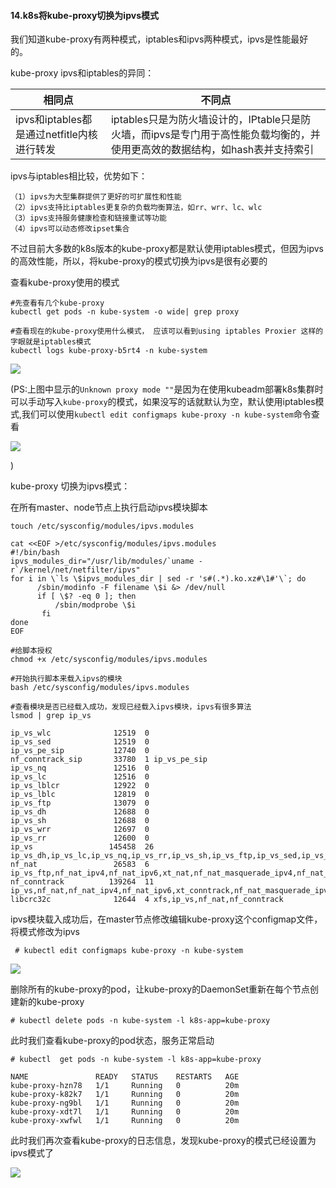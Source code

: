 #### 14.k8s将kube-proxy切换为ipvs模式

我们知道kube-proxy有两种模式，iptables和ipvs两种模式，ipvs是性能最好的。

kube-proxy ipvs和iptables的异同：

| 相同点                                     | 不同点                                                       |
| ------------------------------------------ | ------------------------------------------------------------ |
| ipvs和iptables都是通过netfitle内核进行转发 | iptables只是为防火墙设计的，IPtable只是防火墙，而ipvs是专门用于高性能负载均衡的，并使用更高效的数据结构，如hash表并支持索引 |

ipvs与iptables相比较，优势如下：

```
（1）ipvs为大型集群提供了更好的可扩展性和性能
（2）ipvs支持比iptables更复杂的负载均衡算法，如rr、wrr、lc、wlc
（3）ipvs支持服务健康检查和链接重试等功能
（4）ipvs可以动态修改ipset集合
```

不过目前大多数的k8s版本的kube-proxy都是默认使用iptables模式，但因为ipvs的高效性能，所以，将kube-proxy的模式切换为ipvs是很有必要的

查看kube-proxy使用的模式

```shell
#先查看有几个kube-proxy
kubectl get pods -n kube-system -o wide| grep proxy

#查看现在的kube-proxy使用什么模式， 应该可以看到using iptables Proxier 这样的字眼就是iptables模式
kubectl logs kube-proxy-b5rt4 -n kube-system 
```

![](https://github.com/Xiao254182/notes/blob/master/img/14/\1.png)

(PS:上图中显示的`Unknown proxy mode ""`是因为在使用kubeadm部署k8s集群时可以手动写入`kube-proxy`的模式，如果没写的话就默认为空，默认使用iptables模式,我们可以使用`kubectl edit configmaps kube-proxy -n kube-system`命令查看

![](https://github.com/Xiao254182/notes/blob/master/img/14/\2.png)

)

kube-proxy 切换为ipvs模式：

在所有master、node节点上执行启动ipvs模块脚本

```shell
touch /etc/sysconfig/modules/ipvs.modules

cat <<EOF >/etc/sysconfig/modules/ipvs.modules
#!/bin/bash
ipvs_modules_dir="/usr/lib/modules/`uname -r`/kernel/net/netfilter/ipvs"
for i in \`ls \$ipvs_modules_dir | sed -r 's#(.*).ko.xz#\1#'\`; do
      /sbin/modinfo -F filename \$i &> /dev/null
      if [ \$? -eq 0 ]; then
          /sbin/modprobe \$i
       fi
done
EOF

#给脚本授权
chmod +x /etc/sysconfig/modules/ipvs.modules

#开始执行脚本来载入ipvs的模块
bash /etc/sysconfig/modules/ipvs.modules

#查看模块是否已经载入成功，发现已经载入ipvs模块，ipvs有很多算法
lsmod | grep ip_vs

ip_vs_wlc              12519  0 
ip_vs_sed              12519  0 
ip_vs_pe_sip           12740  0 
nf_conntrack_sip       33780  1 ip_vs_pe_sip
ip_vs_nq               12516  0 
ip_vs_lc               12516  0 
ip_vs_lblcr            12922  0 
ip_vs_lblc             12819  0 
ip_vs_ftp              13079  0 
ip_vs_dh               12688  0 
ip_vs_sh               12688  0 
ip_vs_wrr              12697  0 
ip_vs_rr               12600  0 
ip_vs                 145458  26 ip_vs_dh,ip_vs_lc,ip_vs_nq,ip_vs_rr,ip_vs_sh,ip_vs_ftp,ip_vs_sed,ip_vs_wlc,ip_vs_wrr,ip_vs_pe_sip,ip_vs_lblcr,ip_vs_lblc
nf_nat                 26583  6 ip_vs_ftp,nf_nat_ipv4,nf_nat_ipv6,xt_nat,nf_nat_masquerade_ipv4,nf_nat_masquerade_ipv6
nf_conntrack          139264  11 ip_vs,nf_nat,nf_nat_ipv4,nf_nat_ipv6,xt_conntrack,nf_nat_masquerade_ipv4,nf_nat_masquerade_ipv6,nf_conntrack_netlink,nf_conntrack_sip,nf_conntrack_ipv4,nf_conntrack_ipv6
libcrc32c              12644  4 xfs,ip_vs,nf_nat,nf_conntrack
```

ipvs模块载入成功后，在master节点修改编辑kube-proxy这个configmap文件，将模式修改为ipvs

```shell
 # kubectl edit configmaps kube-proxy -n kube-system
```

![](https://github.com/Xiao254182/notes/blob/master/img/14/\4.png)

删除所有的kube-proxy的pod，让kube-proxy的DaemonSet重新在每个节点创建新的kube-proxy

```shell
# kubectl delete pods -n kube-system -l k8s-app=kube-proxy
```

此时我们查看kube-proxy的pod状态，服务正常启动

```shell
# kubectl  get pods -n kube-system -l k8s-app=kube-proxy

NAME               READY   STATUS    RESTARTS   AGE
kube-proxy-hzn78   1/1     Running   0          20m
kube-proxy-k82k7   1/1     Running   0          20m
kube-proxy-ng9bl   1/1     Running   0          20m
kube-proxy-xdt7l   1/1     Running   0          20m
kube-proxy-xwfwl   1/1     Running   0          20m
```

此时我们再次查看kube-proxy的日志信息，发现kube-proxy的模式已经设置为ipvs模式了

![](https://github.com/Xiao254182/notes/blob/master/img/14/\3.png)

